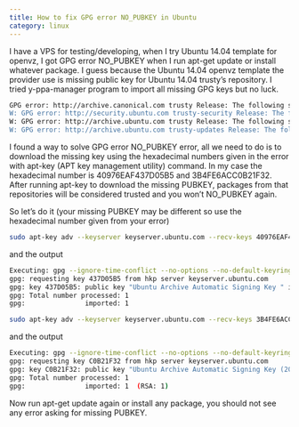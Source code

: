 ```yaml
---
title: How to fix GPG error NO_PUBKEY in Ubuntu
category: linux
---
```


I have a VPS for testing/developing, when I try Ubuntu 14.04 template for openvz, I got GPG error NO_PUBKEY when I run apt-get update or install whatever package. I guess because the Ubuntu 14.04 openvz template the provider use is missing public key for Ubuntu 14.04 trusty’s repository. I tried y-ppa-manager program to import all missing GPG keys but no luck.
<!--more-->

``` bash
GPG error: http://archive.canonical.com trusty Release: The following signatures couldn't be verified because the public key is not available: NO_PUBKEY 40976EAF437D05B5 NO_PUBKEY 3B4FE6ACC0B21F32
W: GPG error: http://security.ubuntu.com trusty-security Release: The following signatures couldn't be verified because the public key is not available: NO_PUBKEY 40976EAF437D05B5 NO_PUBKEY 3B4FE6ACC0B21F32
W: GPG error: http://archive.ubuntu.com trusty Release: The following signatures couldn't be verified because the public key is not available: NO_PUBKEY 40976EAF437D05B5 NO_PUBKEY 3B4FE6ACC0B21F32
W: GPG error: http://archive.ubuntu.com trusty-updates Release: The following signatures couldn't be verified because the public key is not available: NO_PUBKEY 40976EAF437D05B5 NO_PUBKEY 3B4FE6ACC0B21F32
```

I found a way to solve GPG error NO_PUBKEY error, all we need to do is to download the missing key using the hexadecimal numbers given in the error with apt-key (APT key management utility) command. In my case the hexadecimal number is 40976EAF437D05B5 and 3B4FE6ACC0B21F32. After running apt-key to download the missing PUBKEY, packages from that repositories will be considered trusted and you won’t NO_PUBKEY again.

So let’s do it (your missing PUBKEY may be different so use the hexadecimal number given from your error)

``` bash
sudo apt-key adv --keyserver keyserver.ubuntu.com --recv-keys 40976EAF437D05B5
```

and the output

``` bash
Executing: gpg --ignore-time-conflict --no-options --no-default-keyring --homedir /tmp/tmp.RjvPYT2oIP --no-auto-check-trustdb --trust-model always --keyring /etc/apt/trusted.gpg --primary-keyring /etc/apt/trusted.gpg --keyserver keyserver.ubuntu.com --recv-keys 40976EAF437D05B5
gpg: requesting key 437D05B5 from hkp server keyserver.ubuntu.com
gpg: key 437D05B5: public key "Ubuntu Archive Automatic Signing Key " imported
gpg: Total number processed: 1
gpg:               imported: 1
```

``` bash
sudo apt-key adv --keyserver keyserver.ubuntu.com --recv-keys 3B4FE6ACC0B21F32
```

and the output

``` bash
Executing: gpg --ignore-time-conflict --no-options --no-default-keyring --homedir /tmp/tmp.1LP43k8aGL --no-auto-check-trustdb --trust-model always --keyring /etc/apt/trusted.gpg --primary-keyring /etc/apt/trusted.gpg --keyserver keyserver.ubuntu.com --recv-keys 3B4FE6ACC0B21F32
gpg: requesting key C0B21F32 from hkp server keyserver.ubuntu.com
gpg: key C0B21F32: public key "Ubuntu Archive Automatic Signing Key (2012) " imported
gpg: Total number processed: 1
gpg:               imported: 1  (RSA: 1)
```

Now run apt-get update again or install any package, you should not see any error asking for missing PUBKEY.
